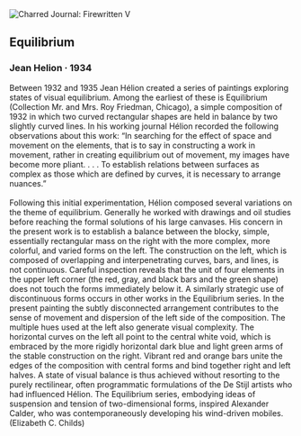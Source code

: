 <div class="artwork-of-the-day">
  <div class="container">
    <div class="img-wrapper">
      <img
        src="https://uploads7.wikiart.org/images/jean-helion/equilibrium-1934.jpg"
        alt="Charred Journal: Firewritten V" />
    </div>
    <div class="artwork-detail">
      <div class="artwork-origin"> 
        <h2 class="artwork-name">Equilibrium</h2>
        <h3 class="artist">
          Jean Helion
                    ·  1934
        </h3>
      </div>
      <p class="description">
        <span class="artwork-description-text ng-binding" ng-bind-html="viewModel.ArtworkOfTheDay.Description | unsafe">Between 1932 and 1935 Jean Hélion created a series of paintings exploring states of visual equilibrium. Among the earliest of these is Equilibrium (Collection Mr. and Mrs. Roy Friedman, Chicago), a simple composition of 1932 in which two curved rectangular shapes are held in balance by two slightly curved lines. In his working journal Hélion recorded the following observations about this work: “In searching for the effect of space and movement on the elements, that is to say in constructing a work in movement, rather in creating equilibrium out of movement, my images have become more pliant. . . . To establish relations between surfaces as complex as those which are defined by curves, it is necessary to arrange nuances.”
<br>
<br>Following this initial experimentation, Hélion composed several variations on the theme of equilibrium. Generally he worked with drawings and oil studies before reaching the formal solutions of his large canvases. His concern in the present work is to establish a balance between the blocky, simple, essentially rectangular mass on the right with the more complex, more colorful, and varied forms on the left. The construction on the left, which is composed of overlapping and interpenetrating curves, bars, and lines, is not continuous. Careful inspection reveals that the unit of four elements in the upper left corner (the red, gray, and black bars and the green shape) does not touch the forms immediately below it. A similarly strategic use of discontinuous forms occurs in other works in the Equilibrium series. In the present painting the subtly disconnected arrangement contributes to the sense of movement and dispersion of the left side of the composition. The multiple hues used at the left also generate visual complexity. The horizontal curves on the left all point to the central white void, which is embraced by the more rigidly horizontal dark blue and light green arms of the stable construction on the right. Vibrant red and orange bars unite the edges of the composition with central forms and bind together right and left halves. A state of visual balance is thus achieved without resorting to the purely rectilinear, often programmatic formulations of the De Stijl artists who had influenced Hélion. The Equilibrium series, embodying ideas of suspension and tension of two-dimensional forms, inspired Alexander Calder, who was contemporaneously developing his wind-driven mobiles. (Elizabeth C. Childs)</span>
                        <div class="text-shadow-container" ng-show="showShadow" style=""></div>
      </p>
    </div>
  </div>

</div>
